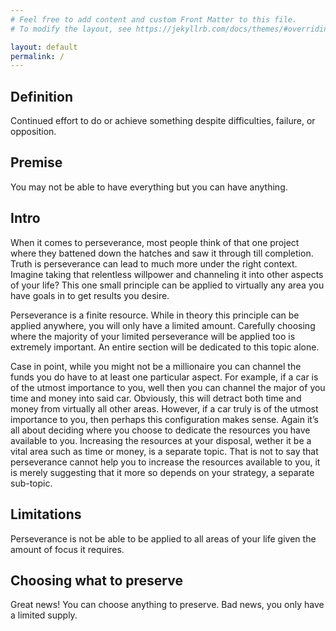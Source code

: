 ```yaml
---
# Feel free to add content and custom Front Matter to this file.
# To modify the layout, see https://jekyllrb.com/docs/themes/#overriding-theme-defaults

layout: default
permalink: /
---
```


## Definition
Continued effort to do or achieve something despite difficulties, failure, or opposition.

## Premise
You may not be able to have everything but you can have anything. 

## Intro
When it comes to perseverance, most people think of that one project where they battened down the hatches and saw it through till completion. Truth is perseverance can lead to much more under the right context. Imagine taking that relentless willpower and channeling it into other aspects of your life? This one small principle can be applied to virtually any area you have goals in to get results you desire. 

Perseverance is a finite resource. While in theory this principle can be applied anywhere, you will only have a limited amount. Carefully choosing where the majority of your limited perseverance will be applied too is extremely important. An entire section will be dedicated to this topic alone.

Case in point, while you might not be a millionaire you can channel the funds you do have to at least one particular aspect. For example, if a car is of the utmost importance to you, well then you can channel the major of you time and money into said car. Obviously, this will detract both time and money from virtually all other areas. However, if a car truly is of the utmost importance to you, then perhaps this configuration makes sense. Again it’s all about deciding where you choose to dedicate the resources you have available to you. Increasing the resources at your disposal, wether it be a vital area such as time or money, is a separate topic. That is not to say that perseverance cannot help you to increase the resources available to you, it is merely suggesting that it more so depends on your strategy, a separate sub-topic.

## Limitations
Perseverance is not be able to be applied to all areas of your life given the amount of focus it requires.

## Choosing what to preserve
Great news! You can choose anything to preserve. Bad news, you only have a limited supply. 